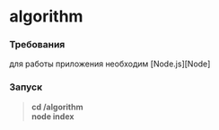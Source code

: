 # algorithm

### Требования
для работы приложения необходим [Node.js][Node]

### Запуск
>**cd /algorithm**  
>**node index**

